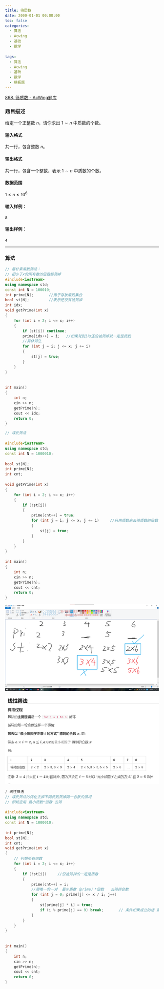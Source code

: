 ```yaml
---
title: 筛质数
date: 2000-01-01 00:00:00
toc: false
categories:
  - 算法
  - Acwing
  - 基础
  - 数学

tags:
  - 算法
  - Acwing
  - 基础
  - 数学
  - 模板题
---
```


[868. 筛质数 - AcWing题库](https://www.acwing.com/problem/content/870/)


### 题目描述
给定一个正整数 $n$，请你求出 $1 \sim n$ 中质数的个数。

#### 输入格式

共一行，包含整数 $n$。

#### 输出格式

共一行，包含一个整数，表示 $1 \sim n$ 中质数的个数。

#### 数据范围

$1 \le n \le 10^6$

#### 输入样例：

```
8
```

#### 输出样例：

```
4
```

---
### 算法

```cpp
// 最朴素素数筛法：
// 把小于x的所有数的倍数都筛掉
#include<iostream>
using namespace std;
const int N = 100010;
int prime[N];       //用于存放素数集合
bool st[N];         //表示还没有被筛掉
int idx;
void getPrime(int x)
{
    for (int i = 2; i <= x; i++)
    {
        if (st[i]) continue;
        prime[idx++] = i;   //如果轮到i时还没被筛掉就一定是质数
        //具体筛法
        for (int j = i; j <= x; j += i)
        {
            st[j] = true;
        }
    }
}


int main()
{
    int n;
    cin >> n;
    getPrime(n);
    cout << idx;
    return 0;
}
```


```cpp
// 埃氏筛法

#include<iostream>
using namespace std;
const int N = 1000010;

bool st[N];
int prime[N];
int cnt;

void getPrime(int x)
{
    for (int i = 2; i <= x; i++)
    {
        if (!st[i]) 
        {
            prime[cnt++] = true;
            for (int j = i; j <= x; j += i)     //只用质数来去筛质数的倍数
            {
                st[j] = true;
            }
        }
    }
}

int main()
{
    int n;
    cin >> n;
    getPrime(n);
    cout << cnt;
    return 0;
}
```



![](筛质数/Pasted%20image%2020240511000501.png)


![](筛质数/Pasted%20image%2020240511000514.png)

```cpp
/ 线性筛法
// 埃氏筛法的优化去掉不同质数筛掉同一合数的情况
// 即规定用 最小质数*倍数 去筛

#include<iostream>
using namespace std;
const int N = 1000010;

int prime[N];
bool st[N];
int cnt;
void getPrime(int x)
{
    // 列举所有倍数
    for (int i = 2; i <= x; i++)
    {
        if (!st[i])     //没被筛掉的一定是质数
        {
            prime[cnt++] = i;
            //用唯一的一对  最小质数（prime）*倍数   去筛掉合数
            for (int j = 0; prime[j] <= x / i; j++)
            {
                st[prime[j] * i] = true;
                if (i % prime[j] == 0) break;       // 条件如果成立的话 那么 i * prime[j] 这个合数之前就一定被prime[j] 给筛过了
            }
        }
    }
}


int main()
{
    int n;
    cin >> n;
    getPrime(n);
    cout << cnt;
    return 0;
}
```
